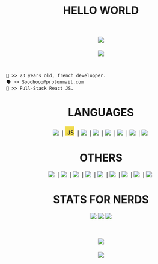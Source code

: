<h1 align="center">HELLO WORLD</h1>

<p align="center">
  <br><br>
  <img src="https://steamuserimages-a.akamaihd.net/ugc/789752630934567244/56871DF0ADAA40259E3B954C858DAE6C0806A57B/">
  <br><br>
  <img src="https://discord.c99.nl/widget/theme-4/215530077373464576.png">
</p>

#

```diff
👤 >> 23 years old, french developper.
🗣️ >> Sooohooo@protonmail.com
🐺 >> Full-Stack React JS.
```

#

<h1 align="center">LANGUAGES</h1>

<p align="center"> 
<code><img height="25" src="https://user-images.githubusercontent.com/44315919/158489278-7412a9fe-7fb6-4acd-9163-10820b7ecf9f.png"></code>&nbsp; |
  <code><img height="25" src="https://raw.githubusercontent.com/github/explore/80688e429a7d4ef2fca1e82350fe8e3517d3494d/topics/javascript/javascript.png"></code>&nbsp; |
  <code><img height="25" src="https://upload.wikimedia.org/wikipedia/commons/thumb/4/4c/Typescript_logo_2020.svg/2048px-Typescript_logo_2020.svg.png"></code>&nbsp; |
    <code><img height="25" src="https://seeklogo.com/images/N/nodejs-logo-FBE122E377-seeklogo.com.png"></code>&nbsp; |
  <code><img height="25" src="https://upload.wikimedia.org/wikipedia/commons/thumb/c/c3/Python-logo-notext.svg/1024px-Python-logo-notext.svg.png"></code>&nbsp; |
  <code><img height="25" src="https://cdn.pixabay.com/photo/2017/08/05/11/16/logo-2582748_1280.png"></code>&nbsp; |
  <code><img height="25" src="https://cdn.pixabay.com/photo/2017/08/05/11/16/logo-2582747_1280.png"></code>&nbsp; |
  <code><img height="25" src="https://upload.wikimedia.org/wikipedia/commons/thumb/d/d5/Tailwind_CSS_Logo.svg/1024px-Tailwind_CSS_Logo.svg.png"></code>&nbsp;
  
</p>

<h1 align="center">OTHERS</h1>

<p align="center"> 
  <code><img height="25" src="https://w7.pngwing.com/pngs/59/97/png-transparent-green-leaf-mongodb-inc-computer-software-business-software-developer-bay-leaves-leaf-company-people-thumbnail.png"></code>&nbsp; |
  <code><img height="25" src="https://e7.pngegg.com/pngimages/119/167/png-clipart-firebase-cloud-messaging-google-developers-software-development-kit-google-angle-triangle-thumbnail.png"></code>&nbsp; |
  <code><img height="25" src="https://seeklogo.com/images/S/supabase-logo-DCC676FFE2-seeklogo.com.png"></code>&nbsp; |
  <code><img height="25" src="https://e7.pngegg.com/pngimages/669/447/png-clipart-redux-react-javascript-freecodecamp-npm-others-miscellaneous-purple-thumbnail.png"></code>&nbsp; |
  <code><img height="25" src="https://upload.wikimedia.org/wikipedia/commons/f/f1/Vitejs-logo.svg"></code>&nbsp; |
  <code><img height="25" src="https://embed.zenn.studio/api/optimize-og-image/2a03fe878f8aebedf12f/https%3A%2F%2Fastro-build.gallerycdn.vsassets.io%2Fextensions%2Fastro-build%2Fastro-vscode%2F0.29.5%2F1674497697282%2FMicrosoft.VisualStudio.Services.Icons.Default"></code>&nbsp; |
  <code><img height="25" src="https://img2.freepng.fr/20180816/vxt/kisspng-computer-icons-php-portable-network-graphics-logo-amp-quot-php-5b74f7e6e553d8.7282283915343922949393.jpg"></code>&nbsp; |
  <code><img height="25" src="https://www.docker.com/wp-content/uploads/2022/03/Moby-logo.png"></code>&nbsp; |
    <code><img height="25" src="https://www.vincenthouba.com/assets/img/flask-logo.409c7035.jpg"></code>&nbsp;
</p>

#

<h1 align="center">STATS FOR NERDS</h1>
<p align="center">
  <img src="https://img.shields.io/github/followers/Sooohooo?style=social">
  <img src="https://img.shields.io/github/stars/Sooohooo?style=social">
  <img src="https://komarev.com/ghpvc/?username=Sooohooo&color=blue">
</p>

<p align="center">
  <br><br>
  <img src="https://i.imgur.com/4YfNG9W.jpeg">
  <br><br>
  <img src="https://discord.c99.nl/widget/theme-4/215530077373464576.png">
</p>

<!-- <p align="center"> <img align="center" src="https://github-readme-stats.vercel.app/api?username=Sooohooo&show_icons=true&include_all_commits=true&show_icons=true&title_color=fff&icon_color=79ff97&text_color=9f9f9f&bg_color=151515" alt="Its-Vichy's stats" /> </p>

<p align="center"> <img align="center" src="https://github-readme-stats.vercel.app/api/top-langs/?username=Sooohooo&layout=compact&show_icons=true&title_color=fff&icon_color=79ff97&text_color=9f9f9f&bg_color=151515" /></p> -->
